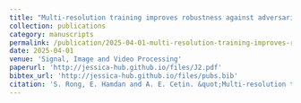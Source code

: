 ```yaml
---
title: "Multi-resolution training improves robustness against adversarial attacks"
collection: publications
category: manuscripts
permalink: /publication/2025-04-01-multi-resolution-training-improves-robustness-against-adversarial-attacks
date: 2025-04-01
venue: 'Signal, Image and Video Processing'
paperurl: 'http://jessica-hub.github.io/files/J2.pdf'
bibtex_url: 'http://jessica-hub.github.io/files/pubs.bib'
citation: 'S. Rong, E. Hamdan and A. E. Cetin. &quot;Multi-resolution training improves robustness against adversarial attacks.&quot; <i>Signal, Image and Video Processing</i>, vol. 19, no. 6, 2025.'
---
```


